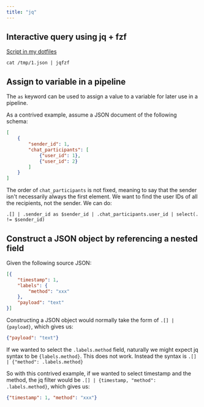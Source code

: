 ```yaml
---
title: "jq"
---
```


## Interactive query using jq + fzf

[Script in my dotfiles](https://github.com/benjaminheng/dotfiles/blob/master/bin/bin/jqfzf)

```
cat /tmp/1.json | jqfzf
```

## Assign to variable in a pipeline

The `as` keyword can be used to assign a value to a variable for later use in a
pipeline.

As a contrived example, assume a JSON document of the following schema:

```json
[
    {
        "sender_id": 1,
        "chat_participants": [
            {"user_id": 1},
            {"user_id": 2}
        ]
    }
]
```

The order of `chat_participants` is not fixed, meaning to say that the sender
isn't necessarily always the first element. We want to find the user IDs of all
the recipients, not the sender. We can do:

```
.[] | .sender_id as $sender_id | .chat_participants.user_id | select(. != $sender_id)
```

## Construct a JSON object by referencing a nested field

Given the following source JSON:

```json
[{
    "timestamp": 1,
    "labels": {
        "method": "xxx"
    },
    "payload": "text"
}]
```

Constructing a JSON object would normally take the form of `.[] | {payload}`, which gives us:

```json
{"payload": "text"}
```

If we wanted to select the `.labels.method` field, naturally we might expect jq
syntax to be `{labels.method}`. This does not work. Instead the syntax is `.[]
| {"method": .labels.method}`

So with this contrived example, if we wanted to select timestamp and the
method, the jq filter would be `.[] | {timestamp, "method": .labels.method}`, which gives us:

```json
{"timestamp": 1, "method": "xxx"}
```

